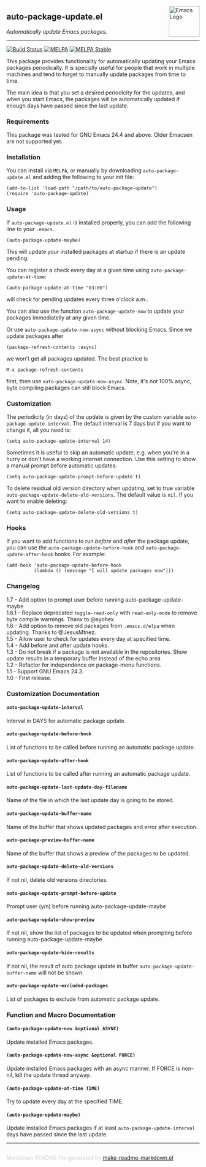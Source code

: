 <a href="http://github.com/rranelli/auto-package-update.el"><img src="https://www.gnu.org/software/emacs/images/emacs.png" alt="Emacs Logo" width="80" height="80" align="right"></a>
## auto-package-update.el
*Automatically update Emacs packages.*

---
[![Build Status](https://travis-ci.org/rranelli/auto-package-update.el.svg?branch=master)](https://travis-ci.org/rranelli/auto-package-update.el)
[![MELPA](http://melpa.org/packages/auto-package-update-badge.svg)](http://melpa.org/#/auto-package-update)
[![MELPA Stable](http://stable.melpa.org/packages/auto-package-update-badge.svg)](http://stable.melpa.org/#/auto-package-update)

This package provides functionality for automatically updating your Emacs
packages periodically. It is specially useful for people that work in
multiple machines and tend to forget to manually update packages from time to
time.

The main idea is that you set a desired periodicity for the updates, and when
you start Emacs, the packages will be automatically updated if enough days
have passed since the last update.

### Requirements


This package was tested for GNU Emacs 24.4 and above. Older Emacsen are not
supported yet.

### Installation


You can install via `MELPA`, or manually by downloading `auto-package-update.el` and
adding the following to your init file:

```elisp
(add-to-list 'load-path "/path/to/auto-package-update")
(require 'auto-package-update)
```

### Usage


If `auto-package-update.el` is installed properly, you can add the following
line to your `.emacs`.

```elisp
(auto-package-update-maybe)
```

This will update your installed packages at startup if there is an update
pending.

You can register a check every day at a given time using `auto-package-update-at-time`:

```elisp
(auto-package-update-at-time "03:00")
```

will check for pending updates every three o'clock a.m..

You can also use the function `auto-package-update-now` to update your
packages immediatelly at any given time.

Or use `auto-package-update-now-async` without blocking Emacs. Since we
update packages after

```elisp
(package-refresh-contents :async)
```

we won't get all packages updated. The best practice is

```elisp
M-x package-refresh-contents
```

first, then use `auto-package-update-now-async`. Note, it's not 100% async,
byte compiling packages can still block Emacs.

### Customization


The periodicity (in days) of the update is given by the custom
variable `auto-package-update-interval`. The default interval is 7
days but if you want to change it, all you need is:

```elisp
(setq auto-package-update-interval 14)
```

Sometimes it is useful to skip an automatic update, e.g. when you're in a hurry
or don't have a working internet connection.
Use this setting to show a manual prompt before automatic updates:

```elisp
(setq auto-package-update-prompt-before-update t)
```

To delete residual old version directory when updating, set to
true variable `auto-package-update-delete-old-versions`. The
default value is `nil`. If you want to enable deleting:

```elisp
(setq auto-package-update-delete-old-versions t)
```

### Hooks


If you want to add functions to run *before* and *after* the package update, you can
use the `auto-package-update-before-hook` and `auto-package-update-after-hook` hooks.
For example:

```elisp
(add-hook 'auto-package-update-before-hook
          (lambda () (message "I will update packages now")))
```

### Changelog

1.7 - Add option to prompt user before running auto-package-update-maybe <br/>
1.6.1 - Replace deprecated `toggle-read-only` with `read-only-mode` to remove byte compile warnings. Thanx to @syohex. <br/>
1.6 - Add option to remove old packages from `.emacs.d/elpa` when updating. Thanks to @JesusMtnez. <br/>
1.5 - Allow user to check for updates every day at specified time. <br/>
1.4 - Add before and after update hooks. <br/>
1.3 - Do not break if a package is not available in the repositories.
      Show update results in a temporary buffer instead of the echo area<br/>
1.2 - Refactor for independence on package-menu functions. <br/>
1.1 - Support GNU Emacs 24.3. <br/>
1.0 - First release. <br/>



### Customization Documentation

#### `auto-package-update-interval`

Interval in DAYS for automatic package update.

#### `auto-package-update-before-hook`

List of functions to be called before running an automatic package update.

#### `auto-package-update-after-hook`

List of functions to be called after running an automatic package update.

#### `auto-package-update-last-update-day-filename`

Name of the file in which the last update day is going to be stored.

#### `auto-package-update-buffer-name`

Name of the buffer that shows updated packages and error after execution.

#### `auto-package-preview-buffer-name`

Name of the buffer that shows a preview of the packages to be updated.

#### `auto-package-update-delete-old-versions`

If not nil, delete old versions directories.

#### `auto-package-update-prompt-before-update`

Prompt user (y/n) before running auto-package-update-maybe

#### `auto-package-update-show-preview`

If not nil, show the list of packages to be updated when
prompting before running auto-package-update-maybe

#### `auto-package-update-hide-results`

If not nil, the result of auto package update in buffer
`auto-package-update-buffer-name` will not be shown.

#### `auto-package-update-excluded-packages`

List of packages to exclude from automatic package update.

### Function and Macro Documentation

#### `(auto-package-update-now &optional ASYNC)`

Update installed Emacs packages.

#### `(auto-package-update-now-async &optional FORCE)`

Update installed Emacs packages with an async manner.
If FORCE is non-nil, kill the update thread anyway.

#### `(auto-package-update-at-time TIME)`

Try to update every day at the specified TIME.

#### `(auto-package-update-maybe)`

Update installed Emacs packages if at least
`auto-package-update-interval` days have passed since the last
update.

-----
<div style="padding-top:15px;color: #d0d0d0;">
Markdown README file generated by
<a href="https://github.com/mgalgs/make-readme-markdown">make-readme-markdown.el</a>
</div>
